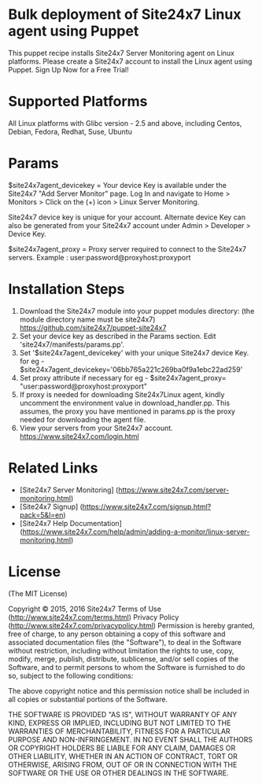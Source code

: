 Bulk deployment of Site24x7 Linux agent using Puppet
===========

This puppet recipe installs Site24x7 Server Monitoring agent on Linux platforms. Please create a Site24x7 account to install the Linux agent using Puppet. Sign Up Now for a Free Trial!  


Supported Platforms 
============

All Linux platforms with Glibc version - 2.5 and above,  including Centos, Debian, Fedora, 
Redhat, Suse, Ubuntu

Params
============

$site24x7agent_devicekey = Your device Key is available under the Site24x7 "Add Server Monitor" page. Log In and navigate to Home > Monitors > Click on the (+) icon > Linux Server Monitoring.

Site24x7 device key is unique for your account. Alternate device Key can also be generated from your Site24x7 account under Admin > Developer > Device Key.

$site24x7agent_proxy = Proxy server required to connect to the Site24x7 servers. Example : user:password@proxyhost:proxyport


Installation Steps
============

1. Download the Site24x7 module into your puppet modules directory: (the module directory name must be site24x7) https://github.com/site24x7/puppet-site24x7
2. Set your device key as described in the Params section. Edit 'site24x7/manifests/params.pp'.
3. Set '$site24x7agent_devicekey' with your unique Site24x7 device Key.
	for eg - $site24x7agent_devicekey='06bb765a221c269ba0f9a1ebc22ad259'
4. Set proxy attribute if necessary
        for eg - $site24x7agent_proxy= "user:password@proxyhost:proxyport"
5. If proxy is needed for downloading Site24x7Linux agent, kindly uncomment the environment value in download_handler.pp. This assumes, the proxy you have mentioned in params.pp is the proxy needed for downloading the agent file.
6. View your servers from your Site24x7 account. https://www.site24x7.com/login.html

Related Links
=====
* [Site24x7 Server Monitoring] (https://www.site24x7.com/server-monitoring.html)
* [Site24x7 Signup] (https://www.site24x7.com/signup.html?pack=5&l=en)
* [Site24x7 Help Documentation] (https://www.site24x7.com/help/admin/adding-a-monitor/linux-server-monitoring.html)

License
=======

(The MIT License)

Copyright © 2015, 2016 Site24x7
Terms of Use (http://www.site24x7.com/terms.html)
Privacy Policy (http://www.site24x7.com/privacypolicy.html)
Permission is hereby granted, free of charge, to any person obtaining a
copy of this software and associated documentation files (the "Software"),
to deal in the Software without restriction, including without
limitation the rights to use, copy, modify, merge, publish, distribute,
sublicense, and/or sell copies of the Software, and to permit persons
to whom the Software is furnished to do so, subject to the following conditions:

The above copyright notice and this permission notice shall be included
in all copies or substantial portions of the Software.

THE SOFTWARE IS PROVIDED "AS IS", WITHOUT WARRANTY OF ANY KIND, EXPRESS
OR IMPLIED, INCLUDING BUT NOT LIMITED TO THE WARRANTIES OF MERCHANTABILITY,
FITNESS FOR A PARTICULAR PURPOSE AND NON-INFRINGEMENT. IN NO EVENT SHALL
THE AUTHORS OR COPYRIGHT HOLDERS BE LIABLE FOR ANY CLAIM, DAMAGES OR
OTHER LIABILITY, WHETHER IN AN ACTION OF CONTRACT, TORT OR OTHERWISE,
ARISING FROM, OUT OF OR IN CONNECTION WITH THE SOFTWARE OR THE USE OR
OTHER DEALINGS IN THE SOFTWARE.
